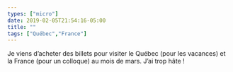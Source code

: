 ```yaml
---
types: ["micro"]
date: 2019-02-05T21:54:16-05:00
title: ""
tags: ["Québec","France"]
---
```

Je viens d’acheter des billets pour visiter le Québec (pour les vacances) et la France (pour un colloque) au mois de mars. J’ai trop hâte !
